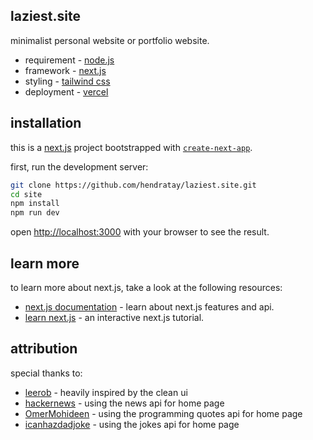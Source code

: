 ## laziest.site

minimalist personal website or portfolio website.

- requirement - [node.js](https://nodejs.org/)
- framework - [next.js](https://nextjs.org/)
- styling - [tailwind css](https://tailwindcss.com)
- deployment - [vercel](https://vercel.com)

## installation

this is a [next.js](https://nextjs.org/) project bootstrapped with [`create-next-app`](https://github.com/vercel/next.js/tree/canary/packages/create-next-app).

first, run the development server:

```bash
git clone https://github.com/hendratay/laziest.site.git
cd site
npm install
npm run dev
```

open [http://localhost:3000](http://localhost:3000) with your browser to see the result.

## learn more

to learn more about next.js, take a look at the following resources:

- [next.js documentation](https://nextjs.org/docs) - learn about next.js features and api.
- [learn next.js](https://nextjs.org/learn) - an interactive next.js tutorial.

## attribution

special thanks to:

- [leerob](https://github.com/leerob/leerob.io) - heavily inspired by the clean ui
- [hackernews](https://github.com/HackerNews/API) - using the news api for home page
- [OmerMohideen](https://github.com/OmerMohideen/programming-quotes-api) - using the programming quotes api for home page
- [icanhazdadjoke](https://icanhazdadjoke.com) - using the jokes api for home page
